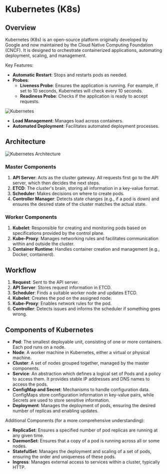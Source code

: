 # Kubernetes (K8s)

## Overview

Kubernetes (K8s) is an open-source platform originally developed by Google and now maintained by the Cloud Native Computing Foundation (CNCF). It is designed to orchestrate containerized applications, automating deployment, scaling, and management.

Key Features:
- **Automatic Restart**: Stops and restarts pods as needed.
- **Probes**:
  - **Liveness Probe**: Ensures the application is running. For example, if set to 10 seconds, Kubernetes will check every 10 seconds.
  - **Readiness Probe**: Checks if the application is ready to accept requests.

![Kubernetes](https://github.com/pythonkid2/DevOps-Practice/assets/100591950/7a522c01-24a9-41b9-9773-52727e3da74c)

- **Load Management**: Manages load across containers.
- **Automated Deployment**: Facilitates automated deployment processes.

## Architecture

![Kubernetes Architecture](https://github.com/pythonkid2/DevOps-Practice/assets/100591950/ac93a0a6-0b6b-4b70-b93e-eb5e76001981)

### Master Components

1. **API Server**: Acts as the cluster gateway. All requests first go to the API server, which then decides the next steps.
2. **ETCD**: The cluster's brain, storing all information in a key-value format.
3. **Scheduler**: Makes decisions on where to create pods.
4. **Controller Manager**: Detects state changes (e.g., if a pod is down) and ensures the desired state of the cluster matches the actual state.

### Worker Components

1. **Kubelet**: Responsible for creating and monitoring pods based on specifications provided by the control plane.
2. **Kube-Proxy**: Manages networking rules and facilitates communication within and outside the cluster.
3. **Container Runtime**: Handles container creation and management (e.g., Docker, containerd).

## Workflow

1. **Request**: Sent to the API server.
2. **API Server**: Stores request information in ETCD.
3. **Scheduler**: Finds a suitable worker node and updates ETCD.
4. **Kubelet**: Creates the pod on the assigned node.
5. **Kube-Proxy**: Enables network rules for the pod.
6. **Controller**: Detects issues and informs the scheduler if something goes wrong.

## Components of Kubernetes

- **Pod**: The smallest deployable unit, consisting of one or more containers. Each pod runs on a node.
- **Node**: A worker machine in Kubernetes, either a virtual or physical machine.
- **Cluster**: A set of nodes grouped together, managed by the master components.
- **Service**: An abstraction which defines a logical set of Pods and a policy to access them. It provides stable IP addresses and DNS names to access the pods.
- **ConfigMap and Secret**: Mechanisms to handle configuration data. ConfigMaps store configuration information in key-value pairs, while Secrets are used to store sensitive information.
- **Deployment**: Manages the deployment of pods, ensuring the desired number of replicas and enabling updates.

Additional Components (for a more comprehensive understanding):

- **ReplicaSet**: Ensures a specified number of pod replicas are running at any given time.
- **DaemonSet**: Ensures that a copy of a pod is running across all or some nodes.
- **StatefulSet**: Manages the deployment and scaling of a set of pods, ensuring the order and uniqueness of these pods.
- **Ingress**: Manages external access to services within a cluster, typically HTTP.

